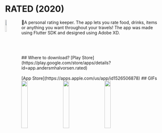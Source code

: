 # RATED (2020)
<img src="https://user-images.githubusercontent.com/31239471/73654645-8a6d3500-468c-11ea-9624-711c853ea587.png" height="10%" width="10%" align="left"></img>
<p>
🌟A personal rating keeper. The app lets you rate food, drinks, items or anything you want throughout your travels! The app was made using Flutter SDK and designed using Adobe XD.
</p>



<br>
<br>
<br>
## Where to download?
[Play Store](https://play.google.com/store/apps/details?id=app.andersmhalvorsen.rated)
<br>
<br>
[App Store](https://apps.apple.com/us/app/id1526506878)
## GIFs
<img src="https://user-images.githubusercontent.com/31239471/73666215-bb586480-46a2-11ea-8feb-ca09f979bb55.gif" width="20%" height="20%"></img>
&nbsp;
&nbsp;
&nbsp;
&nbsp;
<img src="https://user-images.githubusercontent.com/31239471/73666158-9ebc2c80-46a2-11ea-9a92-49e3876bfc7c.gif" width="20%" height="20%"></img>
&nbsp;
&nbsp;
&nbsp;
&nbsp;
<img src="https://user-images.githubusercontent.com/31239471/73666260-cf03cb00-46a2-11ea-8363-c07523230a89.gif" width="20%" height="20%"></img>
